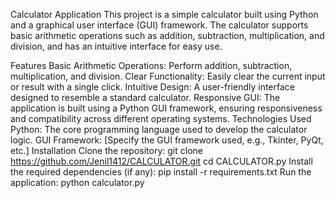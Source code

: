 Calculator Application
This project is a simple calculator built using Python and a graphical user interface (GUI) framework. The calculator supports basic arithmetic operations such as addition, subtraction, multiplication, and division, and has an intuitive interface for easy use.

Features
Basic Arithmetic Operations: Perform addition, subtraction, multiplication, and division.
Clear Functionality: Easily clear the current input or result with a single click.
Intuitive Design: A user-friendly interface designed to resemble a standard calculator.
Responsive GUI: The application is built using a Python GUI framework, ensuring responsiveness and compatibility across different operating systems.
Technologies Used
Python: The core programming language used to develop the calculator logic.
GUI Framework: [Specify the GUI framework used, e.g., Tkinter, PyQt, etc.]
Installation
Clone the repository:
git clone https://github.com/Jenil1412/CALCULATOR.git
cd CALCULATOR.py
Install the required dependencies (if any):
pip install -r requirements.txt
Run the application:
python calculator.py
